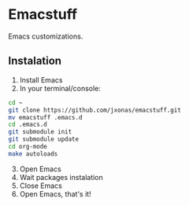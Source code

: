 
Emacstuff
=========

Emacs customizations.

## Instalation

1. Install Emacs
2. In your terminal/console:

  ```bash
  cd ~
  git clone https://github.com/jxonas/emacstuff.git
  mv emacstuff .emacs.d
  cd .emacs.d
  git submodule init
  git submodule update
  cd org-mode
  make autoloads
  ```
3. Open Emacs
4. Wait packages instalation
5. Close Emacs
6. Open Emacs, that's it!
